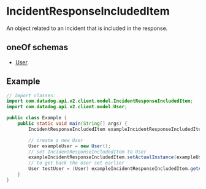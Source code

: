 

# IncidentResponseIncludedItem

An object related to an incident that is included in the response.

## oneOf schemas
* [User](User.md)

## Example
```java
// Import classes:
import com.datadog.api.v2.client.model.IncidentResponseIncludedItem;
import com.datadog.api.v2.client.model.User;

public class Example {
    public static void main(String[] args) {
        IncidentResponseIncludedItem exampleIncidentResponseIncludedItem = new IncidentResponseIncludedItem();

        // create a new User
        User exampleUser = new User();
        // set IncidentResponseIncludedItem to User
        exampleIncidentResponseIncludedItem.setActualInstance(exampleUser);
        // to get back the User set earlier
        User testUser = (User) exampleIncidentResponseIncludedItem.getActualInstance();
    }
}
```


